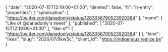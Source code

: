 {
  "date": "2020-07-15T12:19:00+01:00",
  "deleted": false,
  "h": "h-entry",
  "properties": {
    "syndication": [
      "https://twitter.com/danadonly/status/1283056790523920384"
    ],
    "name": [
      "Like of @danadonly's tweet"
    ],
    "published": [
      "2020-07-15T12:19:00+01:00"
    ],
    "like-of": [
      "https://twitter.com/danadonly/status/1283056790523920384"
    ]
  },
  "kind": "likes",
  "slug": "2020/07/9kw5c",
  "client_id": "https://indigenous.realize.be"
}
